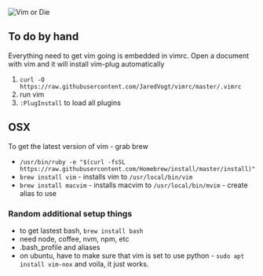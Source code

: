 ![Vim or Die](http://ih0.redbubble.net/image.46056765.5518/flat,800x800,075,f-c,0,75,800,331.jpg)

## To do by hand
Everything need to get vim going is embedded in vimrc. Open a document with vim and it will install vim-plug automatically

1. `curl -O https://raw.githubusercontent.com/JaredVogt/vimrc/master/.vimrc`
2. run vim
3. `:PlugInstall` to load all plugins

## OSX
To get the latest version of vim - grab brew
* `/usr/bin/ruby -e "$(curl -fsSL https://raw.githubusercontent.com/Homebrew/install/master/install)"`
* `brew install vim` - installs vim to `/usr/local/bin/vim`
* `brew install macvim` - installs macvim to `/usr/local/bin/mvim` - create alias to use

### Random additional setup things

* to get lastest bash, `brew install bash`
* need node, coffee, nvm, npm, etc
* .bash_profile and aliases
* on ubuntu, have to make sure that vim is set to use python - `sudo apt install vim-nox` and voila, it just works.


